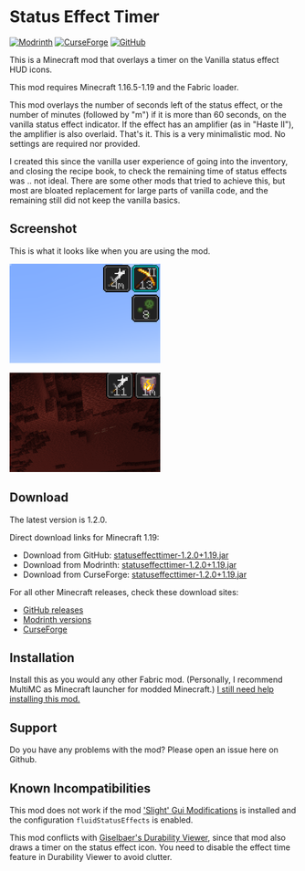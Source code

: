 # Status Effect Timer

[![Modrinth](https://img.shields.io/modrinth/dt/statuseffecttimer?logo=data%3Aimage%2Fpng%3Bbase64%2CiVBORw0KGgoAAAANSUhEUgAAADAAAAAwCAYAAABXAvmHAAAHZklEQVRoge1afYxUVxV%2FW5aydEsspWrFUkM%2FUlOTes99M0OmUB0TXdhKUpSuf4itmrZUUChitNpz7uSK7dJ1k6VdpAaIxPrVhDYa77lvmKGr01CypUrTFrIx8Q%2FRkvpFC4IFKVt4%2FjEz5M3beW%2Fna7sx8ST3r3n33N%2F5uOfrjuP8n6LJ9%2F0O3%2Fc7phvHpJQp6i43R9dLj5aBpXWC1QAw7hSGfgpMPxZMPwBLCgzelWCdcllfpX19yXSD7oScvlka%2BjoweWDoNcF4Vhj0oxedB8Z%2FAdMrwPSE9Gh5Oq%2BvfPeBs0oD404w9LpgvBAPOnoB03%2BAaRQsrbm1oN835eCTVl8HjI8D07EYUOPAdBKY%2FiaYjpaEpDfjrANM42DwBTDZlb254VltB97n754hOfsZYDo0AQDjBWHoH8CYl0waTHZlgnUqsYduSlp9nczrG5KeFtJmlwKr9YLpZ8D0R2Aar%2BFi%2F5YWt6X54Q%2B2DXx6dGg2WHpQGDoR9mfBeFgaQrlH35Ip6q56lZEs4AJgdbdgKoDBMxMUwlQEVh9tGXxPYbBbsBqYYH6mo8LiQ61qKlPUl0tPfU4wHRCGzofc6hCwSjfNvDc3PEtYehgYz4W0UxBGJdsZ32Gvni8sDQnGt0LWOOyylk0xFUatDZoXmMYF046pihZ9Y%2FpSaej%2BcIAApn0u62sbYgYefgwY%2F3qRicF3gHHr4v0Dc6YCfIV83%2B%2BQjKvA4BvVQuDOeu%2BYkxrpnweMIyEt%2FDxT1Fc0A6o3Nzxrid08t16X832%2FAyytAabTAQWekYyr6joQWK0Hg%2B8ENv8%2BVaCFjYB2D26fKZhuBEv3CKZfAdM%2BYfHWevf35oZnAePWkBIPwl49P3ZjKbxVxfpTwsveUc%2BhmaLuTBVoIbC6G5ieAkOvVSmC8Q%2BuzX6iXiFc1tcC40vBAAKMG2M3SaavBksDYHqyb0xfOtlhyQIuEEw7hMEjtRNUxZr0i0YyrbD4RWHo7YASXooMIov3D8wRjL8NSHxcWnXbZIeUcgXtqqP2OdJoXE%2Fn9ZWC6flA8nwbmO6s%2BTGwSgezLTD9erKbX75w3whqKWKdAoN3NQK%2BQtKqDaEkuqtmKQ6MG4Wh86WQSeOS6b7JmIPJ9gLjP2MrzhK%2Ffvfg9pnNCCCMSgrG4wF%2BY0lPXz3hw6SnBZjsSmnps8LL3gG5%2FvfGMU7soZuA6ZW4ClMwvgyMG5sNwY7jOEvs5rmC8cWgNRM5tbhZfo7jOE6mqK8AxmdiwP9FsLp30cgj72%2FpoDJJi9uC%2FCXTl1sB3wlMm4IhMuzv0qov1MvPPbh9Znp0aHbcN4LVvVUKsuq7TQtQigxVJg31B2ogU9Sdk%2FHJFHVXuWT5kbRqMC68ujb76VA4%2FWHTAjiO4wimB8Ll78VkY2lN3N6ewmC3y7RCMP6yEvWA6aT0aHnUngRTJlRYPtlSNZz09NXA9LvaFsAXo5JNxf1qtpdMxajL3nYBHMdxwNI9Vb1CIGwKpgdqHeAyrZjY2V0E5UVVu9Kj5cGzWnYhx6lUrTQaAeYYWFpXSYQ9hcFu4WU%2FJRgPR9ydv7uMS6LOKltgrCIEMG1qCbzv%2Bx3So2XC0J9iEtgZYHwcLK0Bg3uB6WSEy12QTDrOJbSvLyl1bdgHTD8Bk1054SMw6uOS1deEUWulofsX5fQ1tZhlirpTeupLwYYnetH5mpe92vefbyRfZIq6s2ZWL5USwVhL68LfuKwvE0zfidRmw4tOCKbb6wUfS66nFlXVHIz5nsJgd%2BX31Ej%2FPDA0PPn4sP4lmR6rJ2fURZmivhwM%2FaY6o2aXOo7jgIcfAqanI93h4iyH9tUDHJiOCaZdyQIuaAv4Cgmj1gZBAmM%2BwZQBpufi%2FByYnoK9ev6inL6m1I3VKDNKjdIRYXALeDrRbHUaS2UAhwICnIufg%2BI5aXFbcMK8xG6eKwxuqbhaee75qrD4kGC6ccrH6uGmPsYNTgPTpuA9qVB6dGi2ZPomMD0rme5z8498oBEMi%2FcPzAFWX5EeLWu4FK81VqnhDseB1fq4fjlT1J0u68saOtyplBv47XL7eBqYRqVVG2opKpLCg63qBEWvS8ZVff7uGY2Cqwd86R7iqVCu2NHw2D08Wixr%2Fqy0anW7gTtOKceApQfDOQaY9jUVraKGu%2BUXlU%2B20wJujq4XTLvCOQaYDiVyCppm3FMY7AZDj05gbPANYWnIZf3hVqJKaqR%2FnrRqNRgcqxEkWhuvV6gUUfBbwSwdsMafhcEt0qrb3GcffU89NXqmqLsgp2%2BWVm0QTAdqluRMzyU9LVoGX6E%2Bf%2FcMl2kFGHw1IqSeLIPZKq1aLW12aYJ1qvS0pNwEU0aw%2Bjyw%2Bh4w5koBomZH9xYwPdHWJ6YgpQq0UDI9FpfcSmUFni0L9aYwdKI0aY6uSstN0AFgunNKHvmC1PZnVoMvvGvPrGFBknn1EWDcCIw5wXS0nofuUgmNL0uL26bloTtCmC6Z1zcIptvLT6nfD%2F7VABi3AiNJxlXCqGRqpH%2FetP%2FVoB76n%2Fijx3TTfwGWd%2FQ%2FPbYNFgAAAABJRU5ErkJggg%3D%3D)](https://modrinth.com/mod/statuseffecttimer)
[![CurseForge](https://cf.way2muchnoise.eu/short_status-effect-timer.svg)](https://www.curseforge.com/minecraft/mc-mods/status-effect-timer)
[![GitHub](https://img.shields.io/github/downloads/magicus/statuseffecttimer/total?logo=github)](https://github.com/magicus/statuseffecttimer/releases)

This is a Minecraft mod that overlays a timer on the Vanilla status effect HUD icons.

This mod requires Minecraft 1.16.5-1.19 and the Fabric loader.

This mod overlays the number of seconds left of the status effect, or the number of minutes (followed by "m") if it is more than 60 seconds, on the vanilla status effect indicator. If the effect has an amplifier (as in "Haste II"), the amplifier is also overlaid. That's it. This is a very minimalistic mod. No settings are required nor provided.

I created this since the vanilla user experience of going into the inventory, and closing the recipe book, to check the remaining time of status effects was .. not ideal.
There are some other mods that tried to achieve this, but most are bloated replacement for large parts of vanilla code, and the remaining still did not keep the vanilla basics.

## Screenshot

This is what it looks like when you are using the mod.

![Screenshot](screenshot.png?raw=true)

![Animation](animation.gif?raw=true)

## Download

The latest version is 1.2.0.

Direct download links for Minecraft 1.19:

* Download from GitHub: [statuseffecttimer-1.2.0+1.19.jar](https://github.com/magicus/statuseffecttimer/releases/download/v1.2.0%2B1.19/statuseffecttimer-1.2.0+1.19.jar)
* Download from Modrinth: [statuseffecttimer-1.2.0+1.19.jar](https://cdn.modrinth.com/data/T9FDHbY5/versions/uJH5bLJ1/statuseffecttimer-1.2.0%2B1.19.jar)
* Download from CurseForge: [statuseffecttimer-1.2.0+1.19.jar](https://edge.forgecdn.net/files/5045/161/statuseffecttimer-1.2.0+1.19.jar)

For all other Minecraft releases, check these download sites:
* [GitHub releases](https://github.com/magicus/statuseffecttimer/releases)
* [Modrinth versions](https://modrinth.com/mod/statuseffecttimer/versions)
* [CurseForge](https://www.curseforge.com/minecraft/mc-mods/status-effect-timer/files)

## Installation

Install this as you would any other Fabric mod. (Personally, I recommend MultiMC as Minecraft launcher for modded Minecraft.)
[I still need help installing this mod.](https://lmgtfy.app/?q=how+to+install+minecraft+fabric+mods)

## Support

Do you have any problems with the mod? Please open an issue here on Github.

## Known Incompatibilities

This mod does not work if the mod ['Slight' Gui Modifications](https://github.com/shedaniel/slight-gui-modifications) is installed and the configuration `fluidStatusEffects` is enabled.

This mod conflicts with [Giselbaer's Durability Viewer](https://github.com/gbl/DurabilityViewer), since that mod also draws a timer on the status effect icon. You need to disable the effect time feature in Durability Viewer to avoid clutter. 
